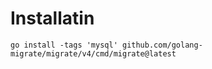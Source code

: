 # Installatin

```
go install -tags 'mysql' github.com/golang-migrate/migrate/v4/cmd/migrate@latest
```
